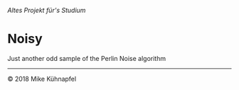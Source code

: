 _Altes Projekt für's Studium_

# Noisy

Just another odd sample of the Perlin Noise algorithm

---

&copy; 2018 Mike Kühnapfel
